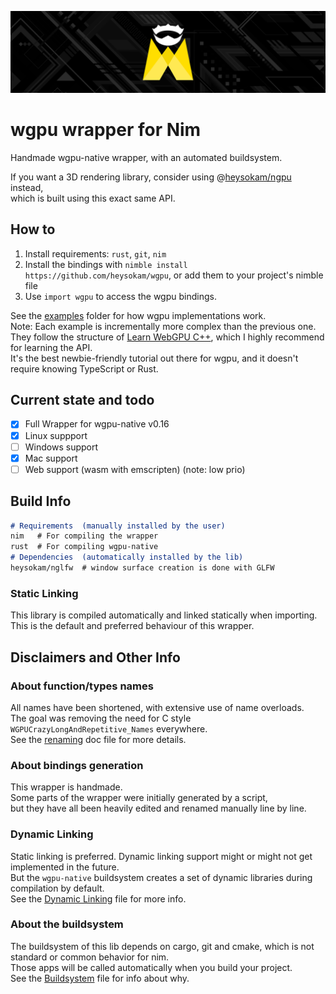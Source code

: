 ![wgpu](./doc/res/gh_banner.png)
# wgpu wrapper for Nim
Handmade wgpu-native wrapper, with an automated buildsystem.  

If you want a 3D rendering library, consider using @[heysokam/ngpu](https://github.com/heysokam/ngpu) instead,  
which is built using this exact same API.  

## How to
1. Install requirements: `rust`, `git`, `nim`  
2. Install the bindings with `nimble install https://github.com/heysokam/wgpu`, or add them to your project's nimble file  
3. Use `import wgpu` to access the wgpu bindings.  

See the [examples](./examples) folder for how wgpu implementations work.  
Note: Each example is incrementally more complex than the previous one.  
They follow the structure of [Learn WebGPU C++](https://eliemichel.github.io/LearnWebGPU/), which I highly recommend for learning the API.  
It's the best newbie-friendly tutorial out there for wgpu, and it doesn't require knowing TypeScript or Rust.  

## Current state and todo
- [x] Full Wrapper for wgpu-native v0.16
- [x] Linux suppport
- [ ] Windows support
- [x] Mac support
- [ ] Web support (wasm with emscripten) (note: low prio)

## Build Info
```md
# Requirements  (manually installed by the user)
nim   # For compiling the wrapper
rust  # For compiling wgpu-native
# Dependencies  (automatically installed by the lib)
heysokam/nglfw  # window surface creation is done with GLFW
```

### Static Linking
This library is compiled automatically and linked statically when importing.  
This is the default and preferred behaviour of this wrapper.  


## Disclaimers and Other Info
### About function/types names
All names have been shortened, with extensive use of name overloads.  
The goal was removing the need for C style `WGPUCrazyLongAndRepetitive_Names` everywhere.  
See the [renaming](./doc/rename.md) doc file for more details.  

### About bindings generation
This wrapper is handmade.  
Some parts of the wrapper were initially generated by a script,  
but they have all been heavily edited and renamed manually line by line.  

### Dynamic Linking
Static linking is preferred.
Dynamic linking support might or might not get implemented in the future.  
But the `wgpu-native` buildsystem creates a set of dynamic libraries during compilation by default.  
See the [Dynamic Linking](./doc/dynamic.md) file for more info.

### About the buildsystem
The buildsystem of this lib depends on cargo, git and cmake, which is not standard or common behavior for nim.  
Those apps will be called automatically when you build your project.  
See the [Buildsystem](./doc/buildsystem.md) file for info about why.  

